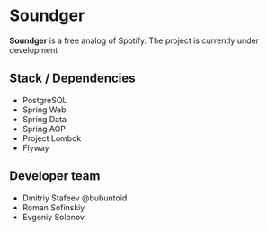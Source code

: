 # Soundger
**Soundger** is a free analog of Spotify.
The project is currently under development

## Stack / Dependencies
* PostgreSQL
* Spring Web
* Spring Data
* Spring AOP
* Project Lombok
* Flyway

## Developer team
* Dmitriy Stafeev @bubuntoid
* Roman Sofinskiy
* Evgeniy Solonov
